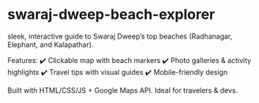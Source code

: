 # swaraj-dweep-beach-explorer
 sleek, interactive guide to Swaraj Dweep’s top beaches (Radhanagar, Elephant, and Kalapathar). 
 
 Features:
✔️ Clickable map with beach markers
✔️ Photo galleries & activity highlights
✔️ Travel tips with visual guides
✔️ Mobile-friendly design

Built with HTML/CSS/JS + Google Maps API. Ideal for travelers & devs.
